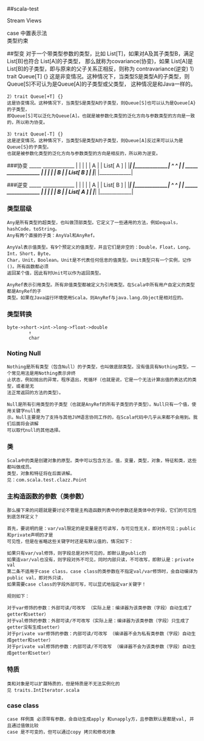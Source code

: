 ##scala-test

Stream 
Views 

case 中置表示法  
类型约束 

##型变
    对于一个带类型参数的类型，比如 List[T]，如果对A及其子类型B，满足 List[B]也符合 List[A]的子类型，
    那么就称为covariance(协变)，如果 List[A]是 List[B]的子类型，即与原来的父子关系正相反，则称为
    contravariance(逆变)
    1）trait Queue[T] {} 
    这是非变情况。这种情况下，当类型S是类型A的子类型，则Queue[S]不可认为是Queue[A]的子类型或父类型，
    这种情况是和Java一样的。 
    
    2）trait Queue[+T] {} 
    这是协变情况。这种情况下，当类型S是类型A的子类型，则Queue[S]也可以认为是Queue[A}的子类型，
    即Queue[S]可以泛化为Queue[A]。也就是被参数化类型的泛化方向与参数类型的方向是一致的，所以称为协变。 
    
    3）trait Queue[-T] {} 
    这是逆变情况。这种情况下，当类型S是类型A的子类型，则Queue[A]反过来可以认为是Queue[S}的子类型。
    也就是被参数化类型的泛化方向与参数类型的方向是相反的，所以称为逆变。 

###协变
     _____               _____________ 
    |     |             |             |
    |  A  |             |  List[ A ]  |
    |_____|             |_____________|
       ^                       ^ 
       |                       | 
     _____               _____________ 
    |     |             |             |
    |  B  |             |  List[ B ]  |
    |_____|             |_____________|  
    
###逆变
     _____               _____________ 
    |     |             |             |
    |  A  |             |  List[ B ]  |
    |_____|             |_____________|
       ^                       ^ 
       |                       | 
     _____               _____________ 
    |     |             |             |
    |  B  |             |  List[ A ]  |
    |_____|             |_____________|  
    
    
### 类型层级
    Any是所有类型的超类型，也叫做顶部类型。它定义了一些通用的方法，例如equals，hashCode，toString。
    Any有两个直接的子类：AnyVal和AnyRef。
    
    AnyVal表示值类型。有9个预定义的值类型，并且它们是非空的：Double，Float，Long，Int，Short，Byte，
    Char，Unit，Boolean。Unit是不代表任何信息的值类型。Unit类型只有一个实例，记作()。所有函数都必须
    返回某个值，因此有时Unit可以作为返回类型。
    
    AnyRef表示引用类型。所有非值类型都被定义为引用类型。在Scala中所有用户自定义的类型都是AnyRef的子
    类型。如果在Java运行环境使用Scala，则AnyRef与java.lang.Object是相对应的。
### 类型转换
    byte->short->int->long->float->double
            ↑
            char
            
### Noting Null
    Nothing是所有类型（包含Null）的子类型，也叫做底部类型。没有值具有Nothing类型。一个常见用法是用Nothing表示非终
    止状态，例如抛出的异常，程序退出，死循环（也就是说，它是一个无法计算出值的表达式的类型，或者是无
    法正常返回的方法的类型）。
    
    Null是所有引用类型的子类型（也就是AnyRef的所有子类型的子类型）。Null只有一个值，使用关键字null表
    示。Null主要是为了支持与其他JVM语言协同工作的，在Scala代码中几乎从来都不会用到。我们后面将会讲解
    可以取代null的其他选择。

### 类
    Scala中的类是创建对象的原型。类中可以包含方法，值，变量，类型，对象，特征和类，这些都叫做成员。
    类型，对象和特征将在后面讲解。
    见：com.scala.test.clazz.Point
    
### 主构造函数的参数（类参数）
    那么接下来的问题就是要讨论不管是主构造函数列表中的参数还是类体中的字段，它们的可见性到底怎样定义？
    
    首先，要说明的是：var/val限定的是变量是否可读写，与可见性无关，即对外可见；public和private声明的才是
    可见性，但是在省略这些关键字时还是有默认值的，情况如下：
    
    如果只有var/val修饰，则字段总是对外可见的，即默认是public的
    如果连var/val也没有，则字段对外不可见，同时内部只读，不可改写，即默认是：private val
    第二条不适用于case class，case class的类参数在不指定val/var修饰时，会自动编译为public val，即对外只读，
    如果需要case class的字段外部可写，可以显式地指定var关键字！
    
    规则如下：
    
    对于var修饰的参数：外部可读/可改写 （实际上是：编译器为该类参数（字段）自动生成了getter和setter）
    对于val修饰的参数：外部可读/不可改写（实际上是：编译器为该类参数（字段）只生成了getter没有生成setter）
    对于private var修饰的参数：内部可读/可改写 （编译器不会为私有类参数（字段）自动生成getter和setter）
    对于private val修饰的参数：内部可读/不可改写 （编译器不会为该类参数（字段）自动生成getter和setter）
### 特质
    类和对象是可以扩展特质的，但是特质是不无法实例化的
    见 traits.IntIterator.scala
    
### case class
    case 样例类 必须带有参数，会自动生成apply 和unapply方，且参数默认是都是val, 并且通过值做比较
    case 是不可变的，但可以通过copy 拷贝和修改对象